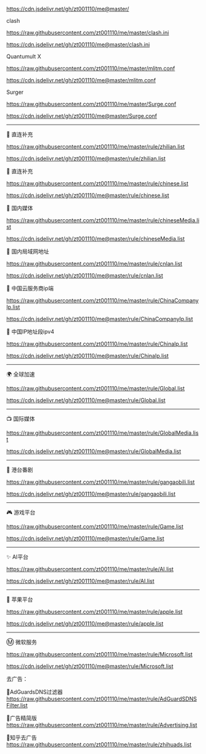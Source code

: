 
https://cdn.jsdelivr.net/gh/zt001110/me@master/

clash

https://raw.githubusercontent.com/zt001110/me/master/clash.ini

https://cdn.jsdelivr.net/gh/zt001110/me@master/clash.ini

Quantumult X

https://raw.githubusercontent.com/zt001110/me/master/mlitm.conf

https://cdn.jsdelivr.net/gh/zt001110/me@master/mlitm.conf

Surger

https://raw.githubusercontent.com/zt001110/me/master/Surge.conf

https://cdn.jsdelivr.net/gh/zt001110/me@master/Surge.conf

---------------------------------------------------------------------------------------

🎯 直连补充

https://raw.githubusercontent.com/zt001110/me/master/rule/zhilian.list

https://cdn.jsdelivr.net/gh/zt001110/me@master/rule/zhilian.list

🎯 直连补充

https://raw.githubusercontent.com/zt001110/me/master/rule/chinese.list

https://cdn.jsdelivr.net/gh/zt001110/me@master/rule/chinese.list

🎯 国内媒体

https://raw.githubusercontent.com/zt001110/me/master/rule/chineseMedia.list

https://cdn.jsdelivr.net/gh/zt001110/me@master/rule/chineseMedia.list

🎯 国内局域网地址

https://raw.githubusercontent.com/zt001110/me/master/rule/cnlan.list

https://cdn.jsdelivr.net/gh/zt001110/me@master/rule/cnlan.list

🎯 中国云服务商ip端

https://raw.githubusercontent.com/zt001110/me/master/rule/ChinaCompanyIp.list

https://cdn.jsdelivr.net/gh/zt001110/me@master/rule/ChinaCompanyIp.list

🎯 中国IP地址段ipv4

https://raw.githubusercontent.com/zt001110/me/master/rule/ChinaIp.list

https://cdn.jsdelivr.net/gh/zt001110/me@master/rule/ChinaIp.list

---------------------------------------------------------------------------------------

🌍 全球加速

https://raw.githubusercontent.com/zt001110/me/master/rule/Global.list

https://cdn.jsdelivr.net/gh/zt001110/me@master/rule/Global.list

---------------------------------------------------------------------------------------

📺 国际媒体

https://raw.githubusercontent.com/zt001110/me/master/rule/GlobalMedia.list

https://cdn.jsdelivr.net/gh/zt001110/me@master/rule/GlobalMedia.list

---------------------------------------------------------------------------------------

🎥 港台番剧

https://raw.githubusercontent.com/zt001110/me/master/rule/gangaobili.list

https://cdn.jsdelivr.net/gh/zt001110/me@master/rule/gangaobili.list

---------------------------------------------------------------------------------------

🎮 游戏平台

https://raw.githubusercontent.com/zt001110/me/master/rule/Game.list

https://cdn.jsdelivr.net/gh/zt001110/me@master/rule/Game.list

---------------------------------------------------------------------------------------

✨ AI平台

https://raw.githubusercontent.com/zt001110/me/master/rule/AI.list

https://cdn.jsdelivr.net/gh/zt001110/me@master/rule/AI.list

---------------------------------------------------------------------------------------

🍎 苹果平台

https://raw.githubusercontent.com/zt001110/me/master/rule/apple.list

https://cdn.jsdelivr.net/gh/zt001110/me@master/rule/apple.list

---------------------------------------------------------------------------------------

Ⓜ️ 微软服务

https://raw.githubusercontent.com/zt001110/me/master/rule/Microsoft.list

https://cdn.jsdelivr.net/gh/zt001110/me@master/rule/Microsoft.list

去广告：

🛑AdGuardsDNS过滤器 https://raw.githubusercontent.com/zt001110/me/master/rule/AdGuardSDNSFilter.list

🛑广告精简版 https://raw.githubusercontent.com/zt001110/me/master/rule/Advertising.list

🛑知乎去广告 https://raw.githubusercontent.com/zt001110/me/master/rule/zhihuads.list


